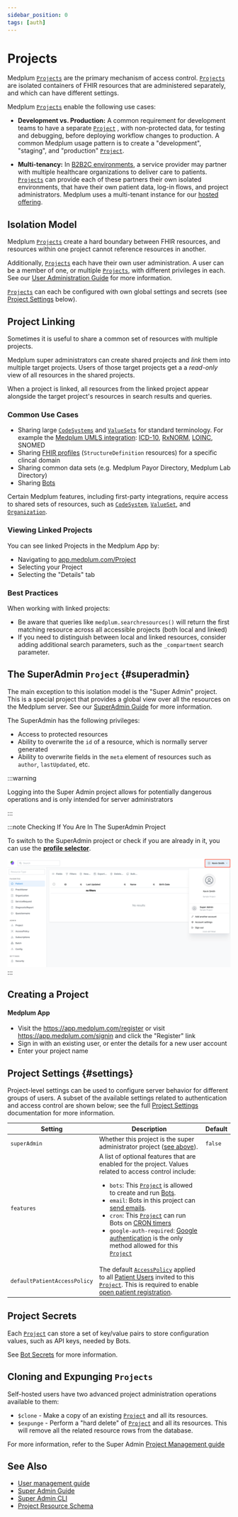 ```yaml
---
sidebar_position: 0
tags: [auth]
---
```


# Projects

Medplum [`Projects`](/docs/api/fhir/medplum/project) are the primary mechanism of access control. [`Projects`](/docs/api/fhir/medplum/project) are isolated containers of FHIR resources that are administered separately, and which can have different settings.

Medplum [`Projects`](/docs/api/fhir/medplum/project) enable the following use cases:

- **Development vs. Production:** A common requirement for development teams to have a separate [`Project`](/docs/api/fhir/medplum/project) , with non-protected data, for testing and debugging, before deploying workflow changes to production. A common Medplum usage pattern is to create a "development", "staging", and "production" [`Project`](/docs/api/fhir/medplum/project).

- **Multi-tenancy:** In [B2B2C environments](https://a16z.com/b2c2b-in-digital-health-a-founders-playbook/), a service provider may partner with multiple healthcare organizations to deliver care to patients. [`Projects`](/docs/api/fhir/medplum/project) can provide each of these partners their own isolated environments, that have their own patient data, log-in flows, and project administrators. Medplum uses a multi-tenant instance for our [hosted offering](/pricing).

## Isolation Model

Medplum [`Projects`](/docs/api/fhir/medplum/project) create a hard boundary between FHIR resources, and resources within one project cannot reference resources in another.

Additionally, [`Projects`](/docs/api/fhir/medplum/project) each have their own user administration. A user can be a member of one, or multiple [`Projects`](/docs/api/fhir/medplum/project), with different privileges in each. See our [User Administration Guide](/docs/auth/user-management-guide) for more information.

[`Projects`](/docs/api/fhir/medplum/project) can each be configured with own global settings and secrets (see [Project Settings](#settings) below).

## Project Linking

Sometimes it is useful to share a common set of resources with multiple projects.

Medplum super administrators can create shared projects and _link_ them into multiple target projects. Users of those target projects get a a _read-only_ view of all resources in the shared projects.

When a project is linked, all resources from the linked project appear alongside the target project's resources in search results and queries.

### Common Use Cases

- Sharing large [`CodeSystems`](/docs/api/fhir/resources/codesystem) and [`ValueSets`](/docs/api/fhir/resources/valueset) for standard terminology. For example the [Medplum UMLS integration](/pricing): [ICD-10](/docs/charting/representing-diagnoses), [RxNORM](/docs/medications/medication-codes#rxnorm), [LOINC](/docs/careplans/loinc), SNOMED
- Sharing [FHIR profiles](/docs/fhir-datastore/profiles) (`StructureDefinition` resources) for a specific clincal domain
- Sharing common data sets (e.g. Medplum Payor Directory, Medplum Lab Directory)
- Sharing [Bots](/docs/bots)

Certain Medplum features, including first-party integrations, require access to shared sets of resources, such as [`CodeSystem`](/docs/api/fhir/resources/codesystem), [`ValueSet`](/docs/api/fhir/resources/valueset), and [`Organization`](/docs/api/fhir/resources/organization).

### Viewing Linked Projects

You can see linked Projects in the Medplum App by:

- Navigating to [app.medplum.com/Project](https://app.medplum.com/Project)
- Selecting your Project
- Selecting the "Details" tab

### Best Practices

When working with linked projects:

- Be aware that queries like `medplum.searchresources()` will return the first matching resource across all accessible projects (both local and linked)
- If you need to distinguish between local and linked resources, consider adding additional search parameters, such as the `_compartment` search parameter.

## The SuperAdmin `Project` {#superadmin}

The main exception to this isolation model is the "Super Admin" project. This is a special project that provides a global view over all the resources on the Medplum server. See our [SuperAdmin Guide](/docs/self-hosting/super-admin-guide) for more information.

The SuperAdmin has the following privileges:

- Access to protected resources
- Ability to overwrite the `id` of a resource, which is normally server generated
- Ability to overwrite fields in the `meta` element of resources such as `author`, `lastUpdated`, etc.

:::warning

Logging into the Super Admin project allows for potentially dangerous operations and is only intended for server administrators

:::

:::note Checking If You Are In The SuperAdmin Project

To switch to the SuperAdmin project or check if you are already in it, you can use the [**profile selector**](/docs/app/app-introduction/index.md#profile-selector).

![project switcher](project-switcher.png)
:::

## Creating a Project

#### Medplum App

- Visit the https://app.medplum.com/register or visit https://app.medplum.com/signin and click the "Register" link
- Sign in with an existing user, or enter the details for a new user account
- Enter your project name

## Project Settings {#settings}

Project-level settings can be used to configure server behavior for different groups of users. A subset of the available
settings related to authentication and access control are shown below; see the full [Project Settings](/docs/self-hosting/project-settings)
documentation for more information.

| Setting                      | Description                                                                                                                                                                                                                                                                                                                                                                                                                                                                                                                                                                                                                                                             | Default |
| ---------------------------- | ----------------------------------------------------------------------------------------------------------------------------------------------------------------------------------------------------------------------------------------------------------------------------------------------------------------------------------------------------------------------------------------------------------------------------------------------------------------------------------------------------------------------------------------------------------------------------------------------------------------------------------------------------------------------- | ------- |
| `superAdmin`                 | Whether this project is the super administrator project ([see above](#superadmin)).                                                                                                                                                                                                                                                                                                                                                                                                                                                                                                                                                                                     | `false` |
| `features`                   | A list of optional features that are enabled for the project. Values related to access control include: <ul><li>`bots`: This [`Project`](/docs/api/fhir/medplum/project) is allowed to create and run [Bots](/docs/bots/bot-basics).</li><li>`email`: Bots in this project can [send emails](/docs/sdk/core.medplumclient.sendemail). </li><li>`cron`: This [`Project`](/docs/api/fhir/medplum/project) can run Bots on [CRON timers](https://www.medplum.com/docs/bots/bot-cron-job)</li><li>`google-auth-required`: [Google authentication](/docs/auth/methods/google-auth) is the only method allowed for this [`Project`](/docs/api/fhir/medplum/project)</li></ul> |         |
| `defaultPatientAccessPolicy` | The default [`AccessPolicy`](/docs/access/access-policies) applied to all [Patient Users](/docs/auth/project-vs-server-scoped-users#project-scoped-users) invited to this [`Project`](/docs/api/fhir/medplum/project). This is required to enable [open patient registration](/docs/auth/open-patient-registration).                                                                                                                                                                                                                                                                                                                                                             |         |

## Project Secrets

Each [`Project`](/docs/api/fhir/medplum/project) can store a set of key/value pairs to store configuration values, such as API keys, needed by Bots.

See [Bot Secrets](/docs/bots/bot-secrets) for more information.

## Cloning and Expunging `Projects`

Self-hosted users have two advanced project administration operations available to them:

- `$clone` - Make a copy of an existing [`Project`](/docs/api/fhir/medplum/project) and all its resources.
- `$expunge` - Perform a "hard delete" of [`Project`](/docs/api/fhir/medplum/project) and all its resources. This will remove all the related resource rows from the database.

For more information, refer to the Super Admin [Project Management guide](/docs/self-hosting/super-admin-cli#project-management)

## See Also

- [User management guide](/docs/auth/user-management-guide)
- [Super Admin Guide](/docs/self-hosting/super-admin-guide)
- [Super Admin CLI](/docs/self-hosting/super-admin-cli#project-management)
- [Project Resource Schema](/docs/api/fhir/medplum/project)
